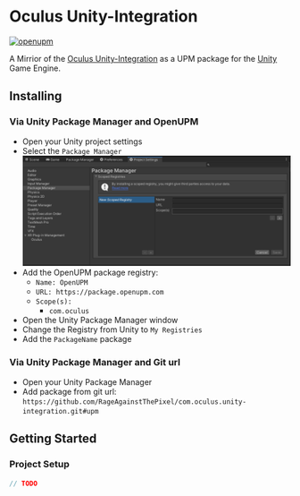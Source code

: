# Oculus Unity-Integration

[![openupm](https://img.shields.io/npm/v/com.oculus.unity-integration?label=openupm&registry_uri=https://package.openupm.com)](https://openupm.com/packages/com.oculus.unity-integration/)

A Mirrior of the [Oculus Unity-Integration](https://developer.oculus.com/downloads/package/unity-integration/) as a UPM package for the [Unity](https://unity.com/) Game Engine.

## Installing

### Via Unity Package Manager and OpenUPM

- Open your Unity project settings
- Select the `Package Manager`
![scoped-registries](Unity-Integration/Packages/com.oculus.unity-integration/Documentation~/images/package-manager-scopes.png)
- Add the OpenUPM package registry:
  - `Name: OpenUPM`
  - `URL: https://package.openupm.com`
  - `Scope(s):`
    - `com.oculus`
- Open the Unity Package Manager window
- Change the Registry from Unity to `My Registries`
- Add the `PackageName` package

### Via Unity Package Manager and Git url

- Open your Unity Package Manager
- Add package from git url: `https://github.com/RageAgainstThePixel/com.oculus.unity-integration.git#upm`

## Getting Started

### Project Setup

```csharp
// TODO
```
